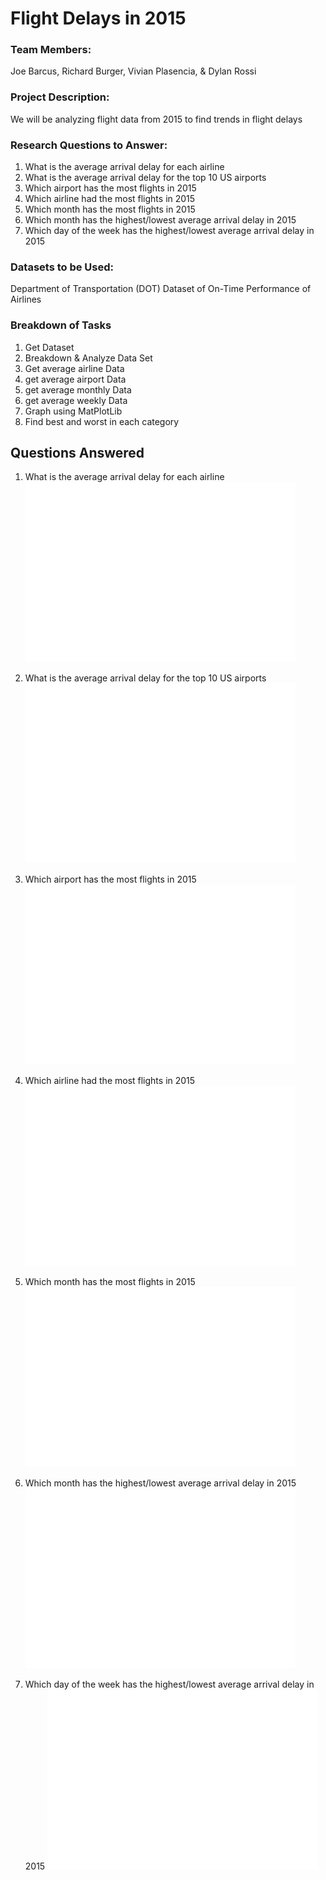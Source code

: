 # Flight Delays in 2015

### Team Members:
Joe Barcus, Richard Burger, Vivian Plasencia, & Dylan Rossi

### Project Description:
We will be analyzing flight data from 2015 to find trends in flight delays

### Research Questions to Answer:
1. What is the average arrival delay for each airline
2. What is the average arrival delay for the top 10 US airports
3. Which airport has the most flights in 2015
4. Which airline had the most flights in 2015
5. Which month has the most flights in 2015
6. Which month has the highest/lowest average arrival delay in 2015
7. Which day of the week has the highest/lowest average arrival delay in 2015

### Datasets to be Used:
Department of Transportation (DOT) Dataset of On-Time Performance of Airlines

### Breakdown of Tasks

1. Get Dataset
2. Breakdown & Analyze Data Set
3. Get average airline Data
4. get average airport Data
5. get average monthly Data
6. get average weekly Data
7. Graph using MatPlotLib
8. Find best and worst in each category

## Questions Answered
1. What is the average arrival delay for each airline
![image](Arrival_Delay_by_airline.png)
2. What is the average arrival delay for the top 10 US airports
![image](arrival_delay_by_airport.png)

3. Which airport has the most flights in 2015
![image](total_flights_by_airport.png)
4. Which airline had the most flights in 2015
![image](total_flights_by_airline.png)
5. Which month has the most flights in 2015
![image](flights_by_month.png)

6. Which month has the highest/lowest average arrival delay in 2015
![image](Arrival_delay_by_month.png)

7. Which day of the week has the highest/lowest average arrival delay in 2015
![image](avg_delay_by_day_of_week.png)

